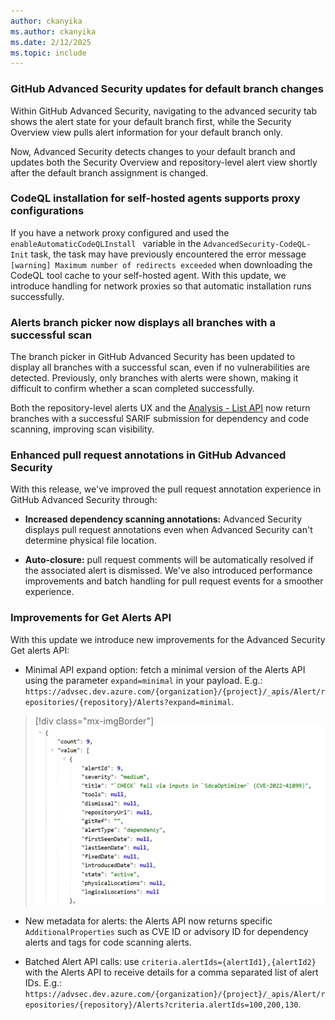 ```yaml
---
author: ckanyika
ms.author: ckanyika
ms.date: 2/12/2025
ms.topic: include
---
```

### GitHub Advanced Security updates for default branch changes 

Within GitHub Advanced Security, navigating to the advanced security tab shows the alert state for your default branch first, while the Security Overview view pulls alert information for your default branch only.

Now, Advanced Security detects changes to your default branch and updates both the Security Overview and repository-level alert view shortly after the default branch assignment is changed.


### CodeQL installation for self-hosted agents supports proxy configurations

If you have a network proxy configured and used the `enableAutomaticCodeQLInstall ` variable in the `AdvancedSecurity-CodeQL-Init` task, the task may have previously encountered the error message `[warning] Maximum number of redirects exceeded`  when downloading the CodeQL tool cache to your self-hosted agent. With this update, we introduce handling for network proxies so that automatic installation runs successfully.

### Alerts branch picker now displays all branches with a successful scan  

The branch picker in GitHub Advanced Security has been updated to display all branches with a successful scan, even if no vulnerabilities are detected. Previously, only branches with alerts were shown, making it difficult to confirm whether a scan completed successfully.

Both the repository-level alerts UX and the [Analysis - List API](https://learn.microsoft.com/rest/api/azure/devops/advancedsecurity/analysis/list?view=azure-devops-rest-7.2) now return branches with a successful SARIF submission for dependency and code scanning, improving scan visibility.

### Enhanced pull request annotations in GitHub Advanced Security

With this release, we've improved the pull request annotation experience in GitHub Advanced Security through:
 
* **Increased dependency scanning annotations:** Advanced Security displays pull request annotations even when Advanced Security can't determine physical file location.

* **Auto-closure:** pull request comments will be automatically resolved if the associated alert is dismissed. 
We've also introduced performance improvements and batch handling for pull request events for a smoother experience.

### Improvements for Get Alerts API 

With this update we introduce new improvements for the Advanced Security Get alerts API:

* Minimal API expand option: fetch a minimal version of the Alerts API using the parameter `expand=minimal` in your payload. E.g.: `https://advsec.dev.azure.com/{organization}/{project}/_apis/Alert/repositories/{repository}/Alerts?expand=minimal`. 

> [!div class="mx-imgBorder"]
> [![Screenshot of security overview.](../../media/251-ghazdo-01.png "Screenshot of security overview")](../../media/251-ghazdo-01.png#lightbox)


* New metadata for alerts: the Alerts API now returns specific `AdditionalProperties` such as CVE ID or advisory ID for dependency alerts and tags for code scanning alerts. 

* Batched Alert API calls: use `criteria.alertIds={alertId1},{alertId2}` with the Alerts API to receive details for a comma separated list of alert IDs. E.g.:   `https://advsec.dev.azure.com/{organization}/{project}/_apis/Alert/repositories/{repository}/Alerts?criteria.alertIds=100,200,130`.
